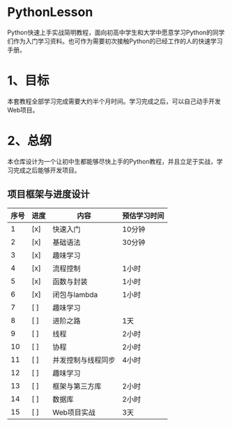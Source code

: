 # PythonLesson
Python快速上手实战简明教程，面向初高中学生和大学中愿意学习Python的同学们作为入门学习资料。也可作为需要初次接触Python的已经工作的人的快速学习手册。

# 1、目标
本套教程全部学习完成需要大约半个月时间。学习完成之后，可以自己动手开发Web项目。

# 2、总纲
本仓库设计为一个让初中生都能够尽快上手的Python教程，并且立足于实战，学习完成之后能够开发项目。

## 项目框架与进度设计
| 序号 | 进度 | 内容 | 预估学习时间 |
| --- | --- | --- | --- |
| 1 | [x] | 快速入门 | 10分钟
| 2 | [x] | 基础语法 | 30分钟
| 3 | [x] | 趣味学习 | 
| 4 | [x] | 流程控制 | 1小时
| 5 | [x] | 函数与封装 | 1小时
| 6 | [x] | 闭包与lambda | 1小时
| 7 | [ ] | 趣味学习 | 
| 8 | [ ] | 进阶之路 | 1天
| 9 | [ ] | 线程 | 2小时
| 10 | [ ] | 协程 | 2小时
| 11 | [ ] | 并发控制与线程同步 | 4小时
| 12 | [ ] | 趣味学习 | 
| 13 | [ ] | 框架与第三方库 | 2小时
| 14 | [ ] | 数据库 | 2小时
| 15 | [ ] | Web项目实战 | 3天

